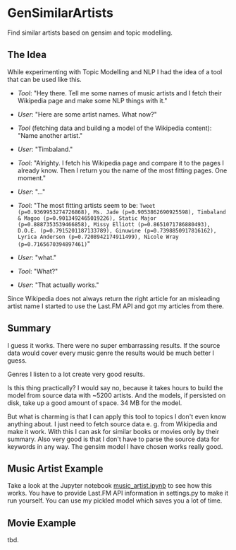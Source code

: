 # GenSimilarArtists
Find similar artists based on gensim and topic modelling.

## The Idea

While experimenting with Topic Modelling and NLP I had the idea of a tool that can be used like this.

* _Tool_: "Hey there. Tell me some names of music artists and I fetch their Wikipedia page and make some NLP things with it."

* _User_: "Here are some artist names. What now?"

* _Tool_ (fetching data and building a model of the Wikipedia content): "Name another artist."

* _User_: "Timbaland."

* _Tool_: "Alrighty. I fetch his Wikipedia page and compare it to the pages I already know. Then I return you the name of the most fitting pages. One moment."

* _User_: "..."

* _Tool_: "The most fitting artists seem to be: `Tweet (p=0.9369953274726868), Ms. Jade (p=0.9053862690925598), Timbaland & Magoo (p=0.9013492465019226), Static Major (p=0.8887353539466858), Missy Elliott (p=0.8651071786880493), D.O.E. (p=0.7915201187133789), Ginuwine (p=0.7398850917816162), Lyrica Anderson (p=0.7208942174911499), Nicole Wray (p=0.7165670394897461)`"

* _User_: "what."

* _Tool_: "What?"

* _User_: "That actually works."

Since Wikipedia does not always return the right article for an misleading artist name I started to use the Last.FM API and got my articles from there.

## Summary
I guess it works. There were no super embarrassing results. If the source data would cover every music genre the results would be much better I guess. 

Genres I listen to a lot create very good results. 

Is this thing practically? I would say no, because it takes hours to build the model from source data with ~5200 artists. And the models, if persisted on disk, take up a good amount of space. 34 MB for the model.


But what is charming is that I can apply this tool to topics I don't even know anything about. I just need to fetch source data e. g. from Wikipedia and make it work. With this I can ask for similar books or movies only by their summary.
Also very good is that I don't have to parse the source data for keywords in any way. The gensim model I have chosen works really good.

## Music Artist Example

Take a look at the Jupyter notebook [music_artist.ipynb](https://github.com/mymindwentblvnk/gensimilartists/blob/master/music_artist.ipynb) to see how this works. You have to provide Last.FM API information in settings.py to make it run yourself. You can use my pickled model which saves you a lot of time.

## Movie Example

tbd.
